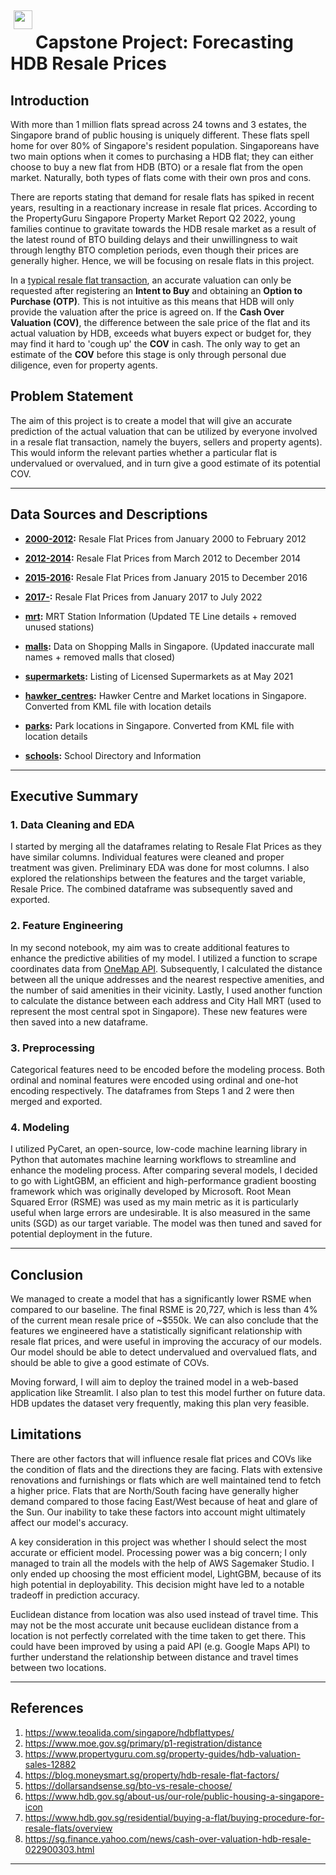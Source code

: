 <img src="http://imgur.com/1ZcRyrc.png" style="float: left; margin: 5px; height: 30px">

# Capstone Project: Forecasting HDB Resale Prices

## Introduction

With more than 1 million flats spread across 24 towns and 3 estates, the Singapore brand of public housing is uniquely different. These flats spell home for over 80% of Singapore's resident population. Singaporeans have two main options when it comes to purchasing a HDB flat; they can either choose to buy a new flat from HDB (BTO) or a resale flat from the open market. Naturally, both types of flats come with their own pros and cons. 

There are reports stating that demand for resale flats has spiked in recent years, resulting in a reactionary increase in resale flat prices. According to the PropertyGuru Singapore Property Market Report Q2 2022, young families continue to gravitate towards the HDB resale market as a result of the latest round of BTO building delays and their unwillingness to wait through lengthy BTO completion periods, even though their prices are generally higher. Hence, we will be focusing on resale flats in this project.

In a [typical resale flat transaction](https://www.hdb.gov.sg/residential/buying-a-flat/buying-procedure-for-resale-flats/overview), an accurate valuation can only be requested after registering an **Intent to Buy** and obtaining an **Option to Purchase (OTP)**. This is not intuitive as this means that HDB will only provide the valuation after the price is agreed on. If the **Cash Over Valuation (COV)**, the difference between the sale price of the flat and its actual valuation by HDB, exceeds what buyers expect or budget for, they may find it hard to 'cough up' the **COV** in cash. The only way to get an estimate of the **COV** before this stage is only through personal due diligence, even for property agents.

## Problem Statement

The aim of this project is to create a model that will give an accurate prediction of the actual valuation that can be utilized by everyone involved in a resale flat transaction, namely the buyers, sellers and property agents). This would inform the relevant parties whether a particular flat is undervalued or overvalued, and in turn give a good estimate of its potential COV.

---
## Data Sources and Descriptions

- **[2000-2012](https://data.gov.sg/dataset/resale-flat-prices?resource_id=8c00bf08-9124-479e-aeca-7cc411d884c4):** Resale Flat Prices from January 2000 to February 2012

- **[2012-2014](https://data.gov.sg/dataset/resale-flat-prices?resource_id=83b2fc37-ce8c-4df4-968b-370fd818138b):** Resale Flat Prices from March 2012 to December 2014

- **[2015-2016](https://data.gov.sg/dataset/resale-flat-prices?resource_id=1b702208-44bf-4829-b620-4615ee19b57c):** Resale Flat Prices from January 2015 to December 2016

- **[2017-](https://data.gov.sg/dataset/resale-flat-prices?resource_id=f1765b54-a209-4718-8d38-a39237f502b3):** Resale Flat Prices from January 2017 to July 2022

- **[mrt](https://github.com/hxchua/datadoubleconfirm/blob/master/datasets/mrtsg.csv):** MRT Station Information (Updated TE Line details + removed unused stations)

- **[malls](https://en.wikipedia.org/wiki/List_of_shopping_malls_in_Singapore):** Data on Shopping Malls in Singapore. (Updated inaccurate mall names + removed malls that closed)

- **[supermarkets](https://data.gov.sg/dataset/listing-of-licensed-supermarkets):** Listing of Licensed Supermarkets as at May 2021

- **[hawker_centres](https://data.gov.sg/dataset/hawker-centres):** Hawker Centre and Market locations in Singapore. Converted from KML file with location details

- **[parks](https://data.gov.sg/dataset/parks):** Park locations in Singapore. Converted from KML file with location details

- **[schools](https://data.gov.sg/dataset/school-directory-and-information):** School Directory and Information



---
## Executive Summary

### 1. Data Cleaning and EDA
I started by merging all the dataframes relating to Resale Flat Prices as they have similar columns. Individual features were cleaned and proper treatment was given. Preliminary EDA was done for most columns. I also explored the relationships between the features and the target variable, Resale Price. The combined dataframe was subsequently saved and exported.

### 2. Feature Engineering
In my second notebook, my aim was to create additional features to enhance the predictive abilities of my model. I utilized a function to scrape coordinates data from [OneMap API](https://www.onemap.gov.sg/docs/#onemap-rest-apis). Subsequently, I calculated the distance between all the unique addresses and the nearest respective amenities, and the number of said amenities in their vicinity. Lastly, I used another function to calculate the distance between each address and City Hall MRT (used to represent the most central spot in Singapore). These new features were then saved into a new dataframe.

### 3. Preprocessing
Categorical features need to be encoded before the modeling process. Both ordinal and nominal features were encoded using ordinal and one-hot encoding respectively. The dataframes from Steps 1 and 2 were then merged and exported.

### 4. Modeling
I utilized PyCaret, an open-source, low-code machine learning library in Python that automates machine learning workflows to streamline and enhance the modeling process.
After comparing several models, I decided to go with LightGBM, an efficient and high-performance gradient boosting framework which was originally developed by Microsoft.
Root Mean Squared Error (RSME) was used as my main metric as it is particularly useful when large errors are undesirable. It is also measured in the same units (SGD) as our target variable. The model was then tuned and saved for potential deployment in the future.

---
## Conclusion

We managed to create a model that has a significantly lower RSME when compared to our baseline. The final RSME is 20,727, which is less than 4% of the current mean resale price of ~$550k. We can also conclude that the features we engineered have a statistically significant relationship with resale flat prices, and were useful in improving the accuracy of our models. Our model should be able to detect undervalued and overvalued flats, and should be able to give a good estimate of COVs.

Moving forward, I will aim to deploy the trained model in a web-based application like Streamlit. I also plan to test this model further on future data. HDB updates the dataset very frequently, making this plan very feasible.

## Limitations

There are other factors that will influence resale flat prices and COVs like the condition of flats and the directions they are facing. Flats with extensive renovations and furnishings or flats which are well maintained tend to fetch a higher price. Flats that are North/South facing have generally higher demand compared to those facing East/West because of heat and glare of the Sun. Our inability to take these factors into account might ultimately affect our model's accuracy.

A key consideration in this project was whether I should select the most accurate or efficient model. Processing power was a big concern; I only managed to train all the models with the help of AWS Sagemaker Studio. I only ended up choosing the most efficient model, LightGBM, because of its high potential in deployability. This decision might have led to a notable tradeoff in prediction accuracy.

Euclidean distance from location was also used instead of travel time. This may not be the most accurate unit because euclidean distance from a location is not perfectly correlated with the time taken to get there. This could have been improved by using a paid API (e.g. Google Maps API) to further understand the relationship between distance and travel times between two locations.


---

## References
1. https://www.teoalida.com/singapore/hdbflattypes/
2. https://www.moe.gov.sg/primary/p1-registration/distance
3. https://www.propertyguru.com.sg/property-guides/hdb-valuation-sales-12882
4. https://blog.moneysmart.sg/property/hdb-resale-flat-factors/
5. https://dollarsandsense.sg/bto-vs-resale-choose/
6. https://www.hdb.gov.sg/about-us/our-role/public-housing-a-singapore-icon
7. https://www.hdb.gov.sg/residential/buying-a-flat/buying-procedure-for-resale-flats/overview
8. https://sg.finance.yahoo.com/news/cash-over-valuation-hdb-resale-022900303.html

---












